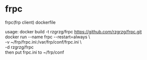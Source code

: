 # frpc
frpc(frp client) dockerfile

usage:
docker build -t rzgrzg/frpc https://github.com/rzgrzg/frpc.git  
docker run --name frpc --restart=always \  
-v ~/frp/frpc.ini:/var/frp/conf/frpc.ini \  
-d rzgrzg/frpc  
then put frpc.ini to ~/frp/conf
